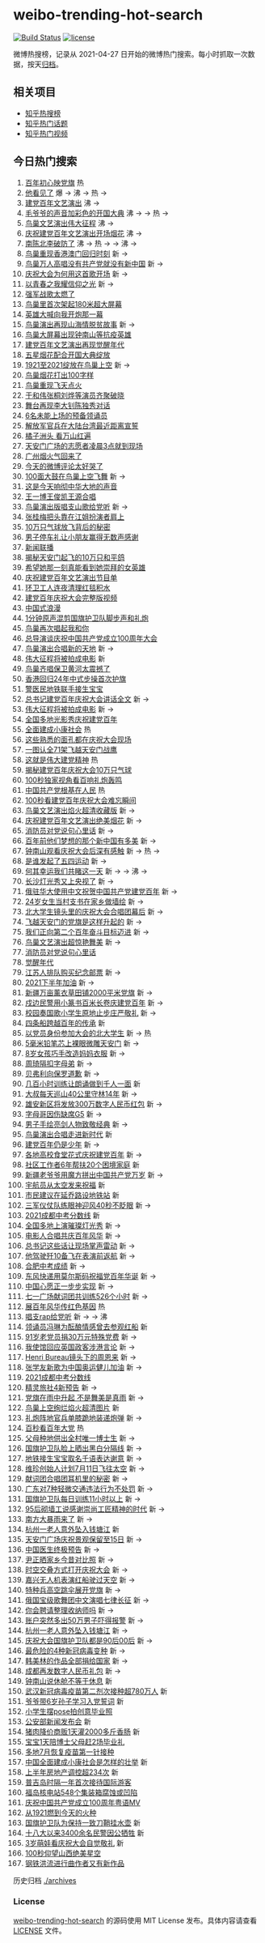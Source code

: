 # weibo-trending-hot-search

[![Build Status](https://github.com/justjavac/weibo-trending-hot-search/workflows/ci/badge.svg?branch=master)](https://github.com/justjavac/weibo-trending-hot-search/actions)
[![license](https://img.shields.io/github/license/justjavac/weibo-trending-hot-search)](https://github.com/justjavac/weibo-trending-hot-search/blob/master/LICENSE)

微博热搜榜，记录从 2021-04-27 日开始的微博热门搜索。每小时抓取一次数据，按天[归档](./archives)。

## 相关项目

- [知乎热搜榜](https://github.com/justjavac/zhihu-trending-top-search)
- [知乎热门话题](https://github.com/justjavac/zhihu-trending-hot-questions)
- [知乎热门视频](https://github.com/justjavac/zhihu-trending-hot-video)

## 今日热门搜索

<!-- BEGIN -->
<!-- 最后更新时间 Fri Jul 02 2021 17:20:00 GMT+0800 (China Standard Time) -->

1. [百年初心映党旗](https://s.weibo.com//weibo?q=%23%E7%99%BE%E5%B9%B4%E5%88%9D%E5%BF%83%E6%98%A0%E5%85%9A%E6%97%97%23&Refer=new_time)
   热
2. [他看见了](https://s.weibo.com//weibo?q=%23%E4%BB%96%E7%9C%8B%E8%A7%81%E4%BA%86%23&Refer=top)
   爆 -> 沸 -> 热 ->
3. [建党百年文艺演出](https://s.weibo.com//weibo?q=%23%E5%BB%BA%E5%85%9A%E7%99%BE%E5%B9%B4%E6%96%87%E8%89%BA%E6%BC%94%E5%87%BA%23&Refer=top)
   沸 ->
4. [毛爷爷的声音加彩色的开国大典](https://s.weibo.com//weibo?q=%23%E6%AF%9B%E7%88%B7%E7%88%B7%E7%9A%84%E5%A3%B0%E9%9F%B3%E5%8A%A0%E5%BD%A9%E8%89%B2%E7%9A%84%E5%BC%80%E5%9B%BD%E5%A4%A7%E5%85%B8%23&Refer=top)
   沸 -> -> 热 ->
5. [鸟巢文艺演出伟大征程](https://s.weibo.com//weibo?q=%23%E9%B8%9F%E5%B7%A2%E6%96%87%E8%89%BA%E6%BC%94%E5%87%BA%E4%BC%9F%E5%A4%A7%E5%BE%81%E7%A8%8B%23&Refer=top)
   沸 ->
6. [庆祝建党百年文艺演出开场烟花](https://s.weibo.com//weibo?q=%23%E5%BA%86%E7%A5%9D%E5%BB%BA%E5%85%9A%E7%99%BE%E5%B9%B4%E6%96%87%E8%89%BA%E6%BC%94%E5%87%BA%E5%BC%80%E5%9C%BA%E7%83%9F%E8%8A%B1%23&Refer=top)
   沸 ->
7. [南陈北李破防了](https://s.weibo.com//weibo?q=%23%E5%8D%97%E9%99%88%E5%8C%97%E6%9D%8E%E7%A0%B4%E9%98%B2%E4%BA%86%23&Refer=top)
   沸 -> 热 -> -> 沸 ->
8. [鸟巢重现香港澳门回归时刻](https://s.weibo.com//weibo?q=%23%E9%B8%9F%E5%B7%A2%E9%87%8D%E7%8E%B0%E9%A6%99%E6%B8%AF%E6%BE%B3%E9%97%A8%E5%9B%9E%E5%BD%92%E6%97%B6%E5%88%BB%23&Refer=top)
   新 ->
9. [鸟巢万人高唱没有共产党就没有新中国](https://s.weibo.com//weibo?q=%23%E9%B8%9F%E5%B7%A2%E4%B8%87%E4%BA%BA%E9%AB%98%E5%94%B1%E6%B2%A1%E6%9C%89%E5%85%B1%E4%BA%A7%E5%85%9A%E5%B0%B1%E6%B2%A1%E6%9C%89%E6%96%B0%E4%B8%AD%E5%9B%BD%23&Refer=top)
   新 ->
10. [庆祝大会为何用这首歌开场](https://s.weibo.com//weibo?q=%23%E5%BA%86%E7%A5%9D%E5%A4%A7%E4%BC%9A%E4%B8%BA%E4%BD%95%E7%94%A8%E8%BF%99%E9%A6%96%E6%AD%8C%E5%BC%80%E5%9C%BA%23&Refer=top)
    新 ->
11. [以青春之我耀信仰之光](https://s.weibo.com//weibo?q=%23%E4%BB%A5%E9%9D%92%E6%98%A5%E4%B9%8B%E6%88%91%E8%80%80%E4%BF%A1%E4%BB%B0%E4%B9%8B%E5%85%89%23&Refer=top)
    新 ->
12. [强军战歌太燃了](https://s.weibo.com//weibo?q=%23%E5%BC%BA%E5%86%9B%E6%88%98%E6%AD%8C%E5%A4%AA%E7%87%83%E4%BA%86%23&Refer=top)
13. [鸟巢里首次架起180米超大屏幕](https://s.weibo.com//weibo?q=%23%E9%B8%9F%E5%B7%A2%E9%87%8C%E9%A6%96%E6%AC%A1%E6%9E%B6%E8%B5%B7180%E7%B1%B3%E8%B6%85%E5%A4%A7%E5%B1%8F%E5%B9%95%23&Refer=top)
14. [英雄大喊向我开炮那一幕](https://s.weibo.com//weibo?q=%23%E8%8B%B1%E9%9B%84%E5%A4%A7%E5%96%8A%E5%90%91%E6%88%91%E5%BC%80%E7%82%AE%E9%82%A3%E4%B8%80%E5%B9%95%23&Refer=top)
15. [鸟巢演出再现山海情脱贫故事](https://s.weibo.com//weibo?q=%23%E9%B8%9F%E5%B7%A2%E6%BC%94%E5%87%BA%E5%86%8D%E7%8E%B0%E5%B1%B1%E6%B5%B7%E6%83%85%E8%84%B1%E8%B4%AB%E6%95%85%E4%BA%8B%23&Refer=top)
    新 ->
16. [鸟巢大屏幕出现钟南山等抗疫英雄](https://s.weibo.com//weibo?q=%23%E9%B8%9F%E5%B7%A2%E5%A4%A7%E5%B1%8F%E5%B9%95%E5%87%BA%E7%8E%B0%E9%92%9F%E5%8D%97%E5%B1%B1%E7%AD%89%E6%8A%97%E7%96%AB%E8%8B%B1%E9%9B%84%23&Refer=top)
17. [建党百年文艺演出再现觉醒年代](https://s.weibo.com//weibo?q=%23%E5%BB%BA%E5%85%9A%E7%99%BE%E5%B9%B4%E6%96%87%E8%89%BA%E6%BC%94%E5%87%BA%E5%86%8D%E7%8E%B0%E8%A7%89%E9%86%92%E5%B9%B4%E4%BB%A3%23&Refer=top)
18. [五星烟花配合开国大典绽放](https://s.weibo.com//weibo?q=%23%E4%BA%94%E6%98%9F%E7%83%9F%E8%8A%B1%E9%85%8D%E5%90%88%E5%BC%80%E5%9B%BD%E5%A4%A7%E5%85%B8%E7%BB%BD%E6%94%BE%23&Refer=top)
19. [1921至2021绽放在鸟巢上空](https://s.weibo.com//weibo?q=%231921%E8%87%B32021%E7%BB%BD%E6%94%BE%E5%9C%A8%E9%B8%9F%E5%B7%A2%E4%B8%8A%E7%A9%BA%23&Refer=top)
    新 ->
20. [鸟巢烟花打出100字样](https://s.weibo.com//weibo?q=%23%E9%B8%9F%E5%B7%A2%E7%83%9F%E8%8A%B1%E6%89%93%E5%87%BA100%E5%AD%97%E6%A0%B7%23&Refer=top)
21. [鸟巢重现飞天点火](https://s.weibo.com//weibo?q=%23%E9%B8%9F%E5%B7%A2%E9%87%8D%E7%8E%B0%E9%A3%9E%E5%A4%A9%E7%82%B9%E7%81%AB%23&Refer=top)
22. [于和伟张桐刘烨等演员齐聚破晓](https://s.weibo.com//weibo?q=%23%E4%BA%8E%E5%92%8C%E4%BC%9F%E5%BC%A0%E6%A1%90%E5%88%98%E7%83%A8%E7%AD%89%E6%BC%94%E5%91%98%E9%BD%90%E8%81%9A%E7%A0%B4%E6%99%93%23&Refer=top)
23. [舞台再现李大钊陈独秀对话](https://s.weibo.com//weibo?q=%23%E8%88%9E%E5%8F%B0%E5%86%8D%E7%8E%B0%E6%9D%8E%E5%A4%A7%E9%92%8A%E9%99%88%E7%8B%AC%E7%A7%80%E5%AF%B9%E8%AF%9D%23&Refer=top)
24. [6名未能上场的预备领诵员](https://s.weibo.com//weibo?q=%236%E5%90%8D%E6%9C%AA%E8%83%BD%E4%B8%8A%E5%9C%BA%E7%9A%84%E9%A2%84%E5%A4%87%E9%A2%86%E8%AF%B5%E5%91%98%23&Refer=top)
25. [解放军官兵在大陆台湾最近距离宣誓](https://s.weibo.com//weibo?q=%23%E8%A7%A3%E6%94%BE%E5%86%9B%E5%AE%98%E5%85%B5%E5%9C%A8%E5%A4%A7%E9%99%86%E5%8F%B0%E6%B9%BE%E6%9C%80%E8%BF%91%E8%B7%9D%E7%A6%BB%E5%AE%A3%E8%AA%93%23&Refer=top)
26. [橘子洲头 看万山红遍](https://s.weibo.com//weibo?q=%E6%A9%98%E5%AD%90%E6%B4%B2%E5%A4%B4%20%E7%9C%8B%E4%B8%87%E5%B1%B1%E7%BA%A2%E9%81%8D&Refer=top)
27. [天安门广场的志愿者凌晨3点就到现场](https://s.weibo.com//weibo?q=%23%E5%A4%A9%E5%AE%89%E9%97%A8%E5%B9%BF%E5%9C%BA%E7%9A%84%E5%BF%97%E6%84%BF%E8%80%85%E5%87%8C%E6%99%A83%E7%82%B9%E5%B0%B1%E5%88%B0%E7%8E%B0%E5%9C%BA%23&Refer=top)
28. [广州烟火气回来了](https://s.weibo.com//weibo?q=%23%E5%B9%BF%E5%B7%9E%E7%83%9F%E7%81%AB%E6%B0%94%E5%9B%9E%E6%9D%A5%E4%BA%86%23&Refer=top)
29. [今天的微博评论太好哭了](https://s.weibo.com//weibo?q=%23%E4%BB%8A%E5%A4%A9%E7%9A%84%E5%BE%AE%E5%8D%9A%E8%AF%84%E8%AE%BA%E5%A4%AA%E5%A5%BD%E5%93%AD%E4%BA%86%23&Refer=top)
30. [100面大鼓在鸟巢上空飞舞](https://s.weibo.com//weibo?q=%23100%E9%9D%A2%E5%A4%A7%E9%BC%93%E5%9C%A8%E9%B8%9F%E5%B7%A2%E4%B8%8A%E7%A9%BA%E9%A3%9E%E8%88%9E%23&Refer=top)
    新 ->
31. [这是今天响彻中华大地的声音](https://s.weibo.com//weibo?q=%23%E8%BF%99%E6%98%AF%E4%BB%8A%E5%A4%A9%E5%93%8D%E5%BD%BB%E4%B8%AD%E5%8D%8E%E5%A4%A7%E5%9C%B0%E7%9A%84%E5%A3%B0%E9%9F%B3%23&Refer=top)
32. [王一博王俊凯王源合唱](https://s.weibo.com//weibo?q=%23%E7%8E%8B%E4%B8%80%E5%8D%9A%E7%8E%8B%E4%BF%8A%E5%87%AF%E7%8E%8B%E6%BA%90%E5%90%88%E5%94%B1%23&Refer=top)
33. [鸟巢演出版唱支山歌给党听](https://s.weibo.com//weibo?q=%23%E9%B8%9F%E5%B7%A2%E6%BC%94%E5%87%BA%E7%89%88%E5%94%B1%E6%94%AF%E5%B1%B1%E6%AD%8C%E7%BB%99%E5%85%9A%E5%90%AC%23&Refer=top)
    新 ->
34. [张桂梅把头靠在江姐扮演者肩上](https://s.weibo.com//weibo?q=%23%E5%BC%A0%E6%A1%82%E6%A2%85%E6%8A%8A%E5%A4%B4%E9%9D%A0%E5%9C%A8%E6%B1%9F%E5%A7%90%E6%89%AE%E6%BC%94%E8%80%85%E8%82%A9%E4%B8%8A%23&Refer=top)
35. [10万只气球放飞背后的秘密](https://s.weibo.com//weibo?q=10%E4%B8%87%E5%8F%AA%E6%B0%94%E7%90%83%E6%94%BE%E9%A3%9E%E8%83%8C%E5%90%8E%E7%9A%84%E7%A7%98%E5%AF%86&Refer=top)
36. [男子停车礼让小朋友赢得无数声感谢](https://s.weibo.com//weibo?q=%23%E7%94%B7%E5%AD%90%E5%81%9C%E8%BD%A6%E7%A4%BC%E8%AE%A9%E5%B0%8F%E6%9C%8B%E5%8F%8B%E8%B5%A2%E5%BE%97%E6%97%A0%E6%95%B0%E5%A3%B0%E6%84%9F%E8%B0%A2%23&Refer=top)
37. [新闻联播](https://s.weibo.com//weibo?q=%E6%96%B0%E9%97%BB%E8%81%94%E6%92%AD&Refer=top)
38. [揭秘天安门起飞的10万只和平鸽](https://s.weibo.com//weibo?q=%23%E6%8F%AD%E7%A7%98%E5%A4%A9%E5%AE%89%E9%97%A8%E8%B5%B7%E9%A3%9E%E7%9A%8410%E4%B8%87%E5%8F%AA%E5%92%8C%E5%B9%B3%E9%B8%BD%23&Refer=top)
39. [希望她那一刻真能看到她崇拜的女英雄](https://s.weibo.com//weibo?q=%23%E5%B8%8C%E6%9C%9B%E5%A5%B9%E9%82%A3%E4%B8%80%E5%88%BB%E7%9C%9F%E8%83%BD%E7%9C%8B%E5%88%B0%E5%A5%B9%E5%B4%87%E6%8B%9C%E7%9A%84%E5%A5%B3%E8%8B%B1%E9%9B%84%23&Refer=top)
40. [庆祝建党百年文艺演出节目单](https://s.weibo.com//weibo?q=%23%E5%BA%86%E7%A5%9D%E5%BB%BA%E5%85%9A%E7%99%BE%E5%B9%B4%E6%96%87%E8%89%BA%E6%BC%94%E5%87%BA%E8%8A%82%E7%9B%AE%E5%8D%95%23&Refer=top)
41. [环卫工人连夜清理红毯积水](https://s.weibo.com//weibo?q=%23%E7%8E%AF%E5%8D%AB%E5%B7%A5%E4%BA%BA%E8%BF%9E%E5%A4%9C%E6%B8%85%E7%90%86%E7%BA%A2%E6%AF%AF%E7%A7%AF%E6%B0%B4%23&Refer=top)
42. [建党百年庆祝大会完整版视频](https://s.weibo.com//weibo?q=%23%E5%BB%BA%E5%85%9A%E7%99%BE%E5%B9%B4%E5%BA%86%E7%A5%9D%E5%A4%A7%E4%BC%9A%E5%AE%8C%E6%95%B4%E7%89%88%E8%A7%86%E9%A2%91%23&Refer=top)
43. [中国式浪漫](https://s.weibo.com//weibo?q=%23%E4%B8%AD%E5%9B%BD%E5%BC%8F%E6%B5%AA%E6%BC%AB%23&Refer=top)
44. [1分钟原声混剪国旗护卫队脚步声和礼炮](https://s.weibo.com//weibo?q=%231%E5%88%86%E9%92%9F%E5%8E%9F%E5%A3%B0%E6%B7%B7%E5%89%AA%E5%9B%BD%E6%97%97%E6%8A%A4%E5%8D%AB%E9%98%9F%E8%84%9A%E6%AD%A5%E5%A3%B0%E5%92%8C%E7%A4%BC%E7%82%AE%23&Refer=top)
45. [鸟巢再次唱起我和你](https://s.weibo.com//weibo?q=%23%E9%B8%9F%E5%B7%A2%E5%86%8D%E6%AC%A1%E5%94%B1%E8%B5%B7%E6%88%91%E5%92%8C%E4%BD%A0%23&Refer=top)
46. [总导演谈庆祝中国共产党成立100周年大会](https://s.weibo.com//weibo?q=%23%E6%80%BB%E5%AF%BC%E6%BC%94%E8%B0%88%E5%BA%86%E7%A5%9D%E4%B8%AD%E5%9B%BD%E5%85%B1%E4%BA%A7%E5%85%9A%E6%88%90%E7%AB%8B100%E5%91%A8%E5%B9%B4%E5%A4%A7%E4%BC%9A%23&Refer=top)
47. [鸟巢演出合唱新的天地](https://s.weibo.com//weibo?q=%23%E9%B8%9F%E5%B7%A2%E6%BC%94%E5%87%BA%E5%90%88%E5%94%B1%E6%96%B0%E7%9A%84%E5%A4%A9%E5%9C%B0%23&Refer=top)
    新 ->
48. [伟大征程将被拍成电影](https://s.weibo.com//weibo?q=%E4%BC%9F%E5%A4%A7%E5%BE%81%E7%A8%8B%E5%B0%86%E8%A2%AB%E6%8B%8D%E6%88%90%E7%94%B5%E5%BD%B1&Refer=top)
    新
49. [鸟巢齐唱保卫黄河太震撼了](https://s.weibo.com//weibo?q=%23%E9%B8%9F%E5%B7%A2%E9%BD%90%E5%94%B1%E4%BF%9D%E5%8D%AB%E9%BB%84%E6%B2%B3%E5%A4%AA%E9%9C%87%E6%92%BC%E4%BA%86%23&Refer=top)
50. [香港回归24年中式步操首次护旗](https://s.weibo.com//weibo?q=%23%E9%A6%99%E6%B8%AF%E5%9B%9E%E5%BD%9224%E5%B9%B4%E4%B8%AD%E5%BC%8F%E6%AD%A5%E6%93%8D%E9%A6%96%E6%AC%A1%E6%8A%A4%E6%97%97%23&Refer=top)
51. [警医民地铁联手接生宝宝](https://s.weibo.com//weibo?q=%23%E8%AD%A6%E5%8C%BB%E6%B0%91%E5%9C%B0%E9%93%81%E8%81%94%E6%89%8B%E6%8E%A5%E7%94%9F%E5%AE%9D%E5%AE%9D%23&Refer=top)
52. [总书记建党百年庆祝大会讲话全文](https://s.weibo.com//weibo?q=%23%E6%80%BB%E4%B9%A6%E8%AE%B0%E5%BB%BA%E5%85%9A%E7%99%BE%E5%B9%B4%E5%BA%86%E7%A5%9D%E5%A4%A7%E4%BC%9A%E8%AE%B2%E8%AF%9D%E5%85%A8%E6%96%87%23&Refer=top)
    新 ->
53. [伟大征程将被拍成电影](https://s.weibo.com//weibo?q=%23%E4%BC%9F%E5%A4%A7%E5%BE%81%E7%A8%8B%E5%B0%86%E8%A2%AB%E6%8B%8D%E6%88%90%E7%94%B5%E5%BD%B1%23&Refer=top)
    新 ->
54. [全国多地光影秀庆祝建党百年](https://s.weibo.com//weibo?q=%23%E5%85%A8%E5%9B%BD%E5%A4%9A%E5%9C%B0%E5%85%89%E5%BD%B1%E7%A7%80%E5%BA%86%E7%A5%9D%E5%BB%BA%E5%85%9A%E7%99%BE%E5%B9%B4%23&Refer=top)
55. [全面建成小康社会](https://s.weibo.com//weibo?q=%23%E5%85%A8%E9%9D%A2%E5%BB%BA%E6%88%90%E5%B0%8F%E5%BA%B7%E7%A4%BE%E4%BC%9A%23&Refer=new_time)
    热
56. [这些熟悉的面孔都在庆祝大会现场](https://s.weibo.com//weibo?q=%23%E8%BF%99%E4%BA%9B%E7%86%9F%E6%82%89%E7%9A%84%E9%9D%A2%E5%AD%94%E9%83%BD%E5%9C%A8%E5%BA%86%E7%A5%9D%E5%A4%A7%E4%BC%9A%E7%8E%B0%E5%9C%BA%23&Refer=top)
57. [一图认全71架飞越天安门战鹰](https://s.weibo.com//weibo?q=%23%E4%B8%80%E5%9B%BE%E8%AE%A4%E5%85%A871%E6%9E%B6%E9%A3%9E%E8%B6%8A%E5%A4%A9%E5%AE%89%E9%97%A8%E6%88%98%E9%B9%B0%23&Refer=top)
58. [这就是伟大建党精神](https://s.weibo.com//weibo?q=%23%E8%BF%99%E5%B0%B1%E6%98%AF%E4%BC%9F%E5%A4%A7%E5%BB%BA%E5%85%9A%E7%B2%BE%E7%A5%9E%23&Refer=new_time)
    热
59. [揭秘建党百年庆祝大会10万只气球](https://s.weibo.com//weibo?q=%23%E6%8F%AD%E7%A7%98%E5%BB%BA%E5%85%9A%E7%99%BE%E5%B9%B4%E5%BA%86%E7%A5%9D%E5%A4%A7%E4%BC%9A10%E4%B8%87%E5%8F%AA%E6%B0%94%E7%90%83%23&Refer=top)
60. [100秒独家视角看百响礼炮轰鸣](https://s.weibo.com//weibo?q=%23100%E7%A7%92%E7%8B%AC%E5%AE%B6%E8%A7%86%E8%A7%92%E7%9C%8B%E7%99%BE%E5%93%8D%E7%A4%BC%E7%82%AE%E8%BD%B0%E9%B8%A3%23&Refer=top)
61. [中国共产党根基在人民](https://s.weibo.com//weibo?q=%23%E4%B8%AD%E5%9B%BD%E5%85%B1%E4%BA%A7%E5%85%9A%E6%A0%B9%E5%9F%BA%E5%9C%A8%E4%BA%BA%E6%B0%91%23&Refer=new_time)
    热
62. [100秒看建党百年庆祝大会难忘瞬间](https://s.weibo.com//weibo?q=%23100%E7%A7%92%E7%9C%8B%E5%BB%BA%E5%85%9A%E7%99%BE%E5%B9%B4%E5%BA%86%E7%A5%9D%E5%A4%A7%E4%BC%9A%E9%9A%BE%E5%BF%98%E7%9E%AC%E9%97%B4%23&Refer=top)
63. [鸟巢文艺演出焰火超清收藏版](https://s.weibo.com//weibo?q=%23%E9%B8%9F%E5%B7%A2%E6%96%87%E8%89%BA%E6%BC%94%E5%87%BA%E7%84%B0%E7%81%AB%E8%B6%85%E6%B8%85%E6%94%B6%E8%97%8F%E7%89%88%23&Refer=top)
    新 ->
64. [庆祝建党百年文艺演出绝美烟花](https://s.weibo.com//weibo?q=%23%E5%BA%86%E7%A5%9D%E5%BB%BA%E5%85%9A%E7%99%BE%E5%B9%B4%E6%96%87%E8%89%BA%E6%BC%94%E5%87%BA%E7%BB%9D%E7%BE%8E%E7%83%9F%E8%8A%B1%23&Refer=top)
    新 ->
65. [消防员对党说句心里话](https://s.weibo.com//weibo?q=%23%E6%B6%88%E9%98%B2%E5%91%98%E5%AF%B9%E5%85%9A%E8%AF%B4%E5%8F%A5%E5%BF%83%E9%87%8C%E8%AF%9D%23&Refer=top)
    新 ->
66. [百年前他们梦想的那个新中国有多美](https://s.weibo.com//weibo?q=%23%E7%99%BE%E5%B9%B4%E5%89%8D%E4%BB%96%E4%BB%AC%E6%A2%A6%E6%83%B3%E7%9A%84%E9%82%A3%E4%B8%AA%E6%96%B0%E4%B8%AD%E5%9B%BD%E6%9C%89%E5%A4%9A%E7%BE%8E%23&Refer=top)
    新 ->
67. [钟南山观看庆祝大会后深有感触](https://s.weibo.com//weibo?q=%23%E9%92%9F%E5%8D%97%E5%B1%B1%E8%A7%82%E7%9C%8B%E5%BA%86%E7%A5%9D%E5%A4%A7%E4%BC%9A%E5%90%8E%E6%B7%B1%E6%9C%89%E6%84%9F%E8%A7%A6%23&Refer=top)
    新 -> 热 ->
68. [是谁发起了五四运动](https://s.weibo.com//weibo?q=%23%E6%98%AF%E8%B0%81%E5%8F%91%E8%B5%B7%E4%BA%86%E4%BA%94%E5%9B%9B%E8%BF%90%E5%8A%A8%23&Refer=top)
    新 ->
69. [何其幸运我们共睹这一天](https://s.weibo.com//weibo?q=%23%E4%BD%95%E5%85%B6%E5%B9%B8%E8%BF%90%E6%88%91%E4%BB%AC%E5%85%B1%E7%9D%B9%E8%BF%99%E4%B8%80%E5%A4%A9%23&Refer=top)
    新 -> -> 沸 ->
70. [长沙灯光秀又上央视了](https://s.weibo.com//weibo?q=%23%E9%95%BF%E6%B2%99%E7%81%AF%E5%85%89%E7%A7%80%E5%8F%88%E4%B8%8A%E5%A4%AE%E8%A7%86%E4%BA%86%23&Refer=top)
    新 ->
71. [俄驻华大使用中文祝贺中国共产党建党百年](https://s.weibo.com//weibo?q=%23%E4%BF%84%E9%A9%BB%E5%8D%8E%E5%A4%A7%E4%BD%BF%E7%94%A8%E4%B8%AD%E6%96%87%E7%A5%9D%E8%B4%BA%E4%B8%AD%E5%9B%BD%E5%85%B1%E4%BA%A7%E5%85%9A%E5%BB%BA%E5%85%9A%E7%99%BE%E5%B9%B4%23&Refer=top)
    新 ->
72. [24岁女生当村支书在家乡做墙绘](https://s.weibo.com//weibo?q=%2324%E5%B2%81%E5%A5%B3%E7%94%9F%E5%BD%93%E6%9D%91%E6%94%AF%E4%B9%A6%E5%9C%A8%E5%AE%B6%E4%B9%A1%E5%81%9A%E5%A2%99%E7%BB%98%23&Refer=top)
    新 ->
73. [北大学生镜头里的庆祝大会合唱团幕后](https://s.weibo.com//weibo?q=%23%E5%8C%97%E5%A4%A7%E5%AD%A6%E7%94%9F%E9%95%9C%E5%A4%B4%E9%87%8C%E7%9A%84%E5%BA%86%E7%A5%9D%E5%A4%A7%E4%BC%9A%E5%90%88%E5%94%B1%E5%9B%A2%E5%B9%95%E5%90%8E%23&Refer=top)
    新 ->
74. [飞越天安门的党旗是这样升起的](https://s.weibo.com//weibo?q=%23%E9%A3%9E%E8%B6%8A%E5%A4%A9%E5%AE%89%E9%97%A8%E7%9A%84%E5%85%9A%E6%97%97%E6%98%AF%E8%BF%99%E6%A0%B7%E5%8D%87%E8%B5%B7%E7%9A%84%23&Refer=top)
    新 ->
75. [我们正向第二个百年奋斗目标迈进](https://s.weibo.com//weibo?q=%23%E6%88%91%E4%BB%AC%E6%AD%A3%E5%90%91%E7%AC%AC%E4%BA%8C%E4%B8%AA%E7%99%BE%E5%B9%B4%E5%A5%8B%E6%96%97%E7%9B%AE%E6%A0%87%E8%BF%88%E8%BF%9B%23&Refer=top)
    新 ->
76. [鸟巢文艺演出超惊艳舞美](https://s.weibo.com//weibo?q=%23%E9%B8%9F%E5%B7%A2%E6%96%87%E8%89%BA%E6%BC%94%E5%87%BA%E8%B6%85%E6%83%8A%E8%89%B3%E8%88%9E%E7%BE%8E%23&Refer=top)
    新 ->
77. [消防员对党说句心里话](https://s.weibo.com//weibo?q=%E6%B6%88%E9%98%B2%E5%91%98%E5%AF%B9%E5%85%9A%E8%AF%B4%E5%8F%A5%E5%BF%83%E9%87%8C%E8%AF%9D&Refer=top)
78. [觉醒年代](https://s.weibo.com//weibo?q=%E8%A7%89%E9%86%92%E5%B9%B4%E4%BB%A3&Refer=top)
79. [江苏人排队购买纪念邮票](https://s.weibo.com//weibo?q=%23%E6%B1%9F%E8%8B%8F%E4%BA%BA%E6%8E%92%E9%98%9F%E8%B4%AD%E4%B9%B0%E7%BA%AA%E5%BF%B5%E9%82%AE%E7%A5%A8%23&Refer=top)
    新 ->
80. [2021下半年加油](https://s.weibo.com//weibo?q=%232021%E4%B8%8B%E5%8D%8A%E5%B9%B4%E5%8A%A0%E6%B2%B9%23&Refer=top)
    新 ->
81. [新疆万亩薰衣草田铺2000平米党旗](https://s.weibo.com//weibo?q=%23%E6%96%B0%E7%96%86%E4%B8%87%E4%BA%A9%E8%96%B0%E8%A1%A3%E8%8D%89%E7%94%B0%E9%93%BA2000%E5%B9%B3%E7%B1%B3%E5%85%9A%E6%97%97%23&Refer=top)
    新 ->
82. [戍边民警用小篆书百米长卷庆建党百年](https://s.weibo.com//weibo?q=%23%E6%88%8D%E8%BE%B9%E6%B0%91%E8%AD%A6%E7%94%A8%E5%B0%8F%E7%AF%86%E4%B9%A6%E7%99%BE%E7%B1%B3%E9%95%BF%E5%8D%B7%E5%BA%86%E5%BB%BA%E5%85%9A%E7%99%BE%E5%B9%B4%23&Refer=top)
    新 ->
83. [校园奏国歌小学生原地止步庄严敬礼](https://s.weibo.com//weibo?q=%23%E6%A0%A1%E5%9B%AD%E5%A5%8F%E5%9B%BD%E6%AD%8C%E5%B0%8F%E5%AD%A6%E7%94%9F%E5%8E%9F%E5%9C%B0%E6%AD%A2%E6%AD%A5%E5%BA%84%E4%B8%A5%E6%95%AC%E7%A4%BC%23&Refer=top)
    新 ->
84. [四条船跨越百年的传承](https://s.weibo.com//weibo?q=%23%E5%9B%9B%E6%9D%A1%E8%88%B9%E8%B7%A8%E8%B6%8A%E7%99%BE%E5%B9%B4%E7%9A%84%E4%BC%A0%E6%89%BF%23&Refer=top)
    新
85. [以党员身份参加大会的北大学生](https://s.weibo.com//weibo?q=%23%E4%BB%A5%E5%85%9A%E5%91%98%E8%BA%AB%E4%BB%BD%E5%8F%82%E5%8A%A0%E5%A4%A7%E4%BC%9A%E7%9A%84%E5%8C%97%E5%A4%A7%E5%AD%A6%E7%94%9F%23&Refer=top)
    新 -> 热
86. [5毫米铅笔芯上裸眼微雕天安门](https://s.weibo.com//weibo?q=%235%E6%AF%AB%E7%B1%B3%E9%93%85%E7%AC%94%E8%8A%AF%E4%B8%8A%E8%A3%B8%E7%9C%BC%E5%BE%AE%E9%9B%95%E5%A4%A9%E5%AE%89%E9%97%A8%23&Refer=top)
    新 ->
87. [8岁女孩巧手改造妈妈衣服](https://s.weibo.com//weibo?q=%238%E5%B2%81%E5%A5%B3%E5%AD%A9%E5%B7%A7%E6%89%8B%E6%94%B9%E9%80%A0%E5%A6%88%E5%A6%88%E8%A1%A3%E6%9C%8D%23&Refer=top)
    新 ->
88. [周琦隔扣字母弟](https://s.weibo.com//weibo?q=%23%E5%91%A8%E7%90%A6%E9%9A%94%E6%89%A3%E5%AD%97%E6%AF%8D%E5%BC%9F%23&Refer=top)
    新 ->
89. [贝弗利向保罗道歉](https://s.weibo.com//weibo?q=%23%E8%B4%9D%E5%BC%97%E5%88%A9%E5%90%91%E4%BF%9D%E7%BD%97%E9%81%93%E6%AD%89%23&Refer=top)
    新 ->
90. [几百小时训练让朗诵做到千人一面](https://s.weibo.com//weibo?q=%23%E5%87%A0%E7%99%BE%E5%B0%8F%E6%97%B6%E8%AE%AD%E7%BB%83%E8%AE%A9%E6%9C%97%E8%AF%B5%E5%81%9A%E5%88%B0%E5%8D%83%E4%BA%BA%E4%B8%80%E9%9D%A2%23&Refer=top)
    新
91. [大叔每天巡山40公里守林14年](https://s.weibo.com//weibo?q=%23%E5%A4%A7%E5%8F%94%E6%AF%8F%E5%A4%A9%E5%B7%A1%E5%B1%B140%E5%85%AC%E9%87%8C%E5%AE%88%E6%9E%9714%E5%B9%B4%23&Refer=top)
    新 ->
92. [雄安新区将发放300万数字人民币红包](https://s.weibo.com//weibo?q=%23%E9%9B%84%E5%AE%89%E6%96%B0%E5%8C%BA%E5%B0%86%E5%8F%91%E6%94%BE300%E4%B8%87%E6%95%B0%E5%AD%97%E4%BA%BA%E6%B0%91%E5%B8%81%E7%BA%A2%E5%8C%85%23&Refer=top)
    新 ->
93. [字母哥因伤缺席G5](https://s.weibo.com//weibo?q=%23%E5%AD%97%E6%AF%8D%E5%93%A5%E5%9B%A0%E4%BC%A4%E7%BC%BA%E5%B8%ADG5%23&Refer=top)
    新 ->
94. [男子手绘亮剑人物致敬经典](https://s.weibo.com//weibo?q=%23%E7%94%B7%E5%AD%90%E6%89%8B%E7%BB%98%E4%BA%AE%E5%89%91%E4%BA%BA%E7%89%A9%E8%87%B4%E6%95%AC%E7%BB%8F%E5%85%B8%23&Refer=top)
    新 ->
95. [鸟巢演出合唱走进新时代](https://s.weibo.com//weibo?q=%23%E9%B8%9F%E5%B7%A2%E6%BC%94%E5%87%BA%E5%90%88%E5%94%B1%E8%B5%B0%E8%BF%9B%E6%96%B0%E6%97%B6%E4%BB%A3%23&Refer=top)
    新
96. [建党百年仍是少年](https://s.weibo.com//weibo?q=%23%E5%BB%BA%E5%85%9A%E7%99%BE%E5%B9%B4%E4%BB%8D%E6%98%AF%E5%B0%91%E5%B9%B4%23&Refer=top)
    新 ->
97. [各地高校食堂花式庆祝建党百年](https://s.weibo.com//weibo?q=%23%E5%90%84%E5%9C%B0%E9%AB%98%E6%A0%A1%E9%A3%9F%E5%A0%82%E8%8A%B1%E5%BC%8F%E5%BA%86%E7%A5%9D%E5%BB%BA%E5%85%9A%E7%99%BE%E5%B9%B4%23&Refer=top)
    新 ->
98. [社区工作者6年帮扶20个困境家庭](https://s.weibo.com//weibo?q=%23%E7%A4%BE%E5%8C%BA%E5%B7%A5%E4%BD%9C%E8%80%856%E5%B9%B4%E5%B8%AE%E6%89%B620%E4%B8%AA%E5%9B%B0%E5%A2%83%E5%AE%B6%E5%BA%AD%23&Refer=top)
    新
99. [新疆老爷爷用魔方拼出中国共产党万岁](https://s.weibo.com//weibo?q=%23%E6%96%B0%E7%96%86%E8%80%81%E7%88%B7%E7%88%B7%E7%94%A8%E9%AD%94%E6%96%B9%E6%8B%BC%E5%87%BA%E4%B8%AD%E5%9B%BD%E5%85%B1%E4%BA%A7%E5%85%9A%E4%B8%87%E5%B2%81%23&Refer=top)
    新 ->
100. [宇航员从太空发来祝福](https://s.weibo.com//weibo?q=%23%E5%AE%87%E8%88%AA%E5%91%98%E4%BB%8E%E5%A4%AA%E7%A9%BA%E5%8F%91%E6%9D%A5%E7%A5%9D%E7%A6%8F%23&Refer=top)
     新
101. [市民建议在延乔路设地铁站](https://s.weibo.com//weibo?q=%23%E5%B8%82%E6%B0%91%E5%BB%BA%E8%AE%AE%E5%9C%A8%E5%BB%B6%E4%B9%94%E8%B7%AF%E8%AE%BE%E5%9C%B0%E9%93%81%E7%AB%99%23&Refer=top)
     新
102. [三军仪仗队练眼神迎风40秒不眨眼](https://s.weibo.com//weibo?q=%23%E4%B8%89%E5%86%9B%E4%BB%AA%E4%BB%97%E9%98%9F%E7%BB%83%E7%9C%BC%E7%A5%9E%E8%BF%8E%E9%A3%8E40%E7%A7%92%E4%B8%8D%E7%9C%A8%E7%9C%BC%23&Refer=top)
     新 ->
103. [2021成都中考分数线](https://s.weibo.com//weibo?q=2021%E6%88%90%E9%83%BD%E4%B8%AD%E8%80%83%E5%88%86%E6%95%B0%E7%BA%BF&Refer=top)
     新
104. [全国多地上演璀璨灯光秀](https://s.weibo.com//weibo?q=%23%E5%85%A8%E5%9B%BD%E5%A4%9A%E5%9C%B0%E4%B8%8A%E6%BC%94%E7%92%80%E7%92%A8%E7%81%AF%E5%85%89%E7%A7%80%23&Refer=top)
     新 ->
105. [电影人合唱共庆百年风华](https://s.weibo.com//weibo?q=%23%E7%94%B5%E5%BD%B1%E4%BA%BA%E5%90%88%E5%94%B1%E5%85%B1%E5%BA%86%E7%99%BE%E5%B9%B4%E9%A3%8E%E5%8D%8E%23&Refer=top)
     新 ->
106. [总书记这些话让现场掌声雷动](https://s.weibo.com//weibo?q=%23%E6%80%BB%E4%B9%A6%E8%AE%B0%E8%BF%99%E4%BA%9B%E8%AF%9D%E8%AE%A9%E7%8E%B0%E5%9C%BA%E6%8E%8C%E5%A3%B0%E9%9B%B7%E5%8A%A8%23&Refer=top)
     新 ->
107. [他驾驶歼10备飞在表演前返航](https://s.weibo.com//weibo?q=%23%E4%BB%96%E9%A9%BE%E9%A9%B6%E6%AD%BC10%E5%A4%87%E9%A3%9E%E5%9C%A8%E8%A1%A8%E6%BC%94%E5%89%8D%E8%BF%94%E8%88%AA%23&Refer=top)
     新 ->
108. [合肥中考成绩](https://s.weibo.com//weibo?q=%E5%90%88%E8%82%A5%E4%B8%AD%E8%80%83%E6%88%90%E7%BB%A9&Refer=top)
     新 ->
109. [东风快递用莫尔斯码祝福党百年华诞](https://s.weibo.com//weibo?q=%23%E4%B8%9C%E9%A3%8E%E5%BF%AB%E9%80%92%E7%94%A8%E8%8E%AB%E5%B0%94%E6%96%AF%E7%A0%81%E7%A5%9D%E7%A6%8F%E5%85%9A%E7%99%BE%E5%B9%B4%E5%8D%8E%E8%AF%9E%23&Refer=top)
     新 ->
110. [中国心愿正一步步实现](https://s.weibo.com//weibo?q=%23%E4%B8%AD%E5%9B%BD%E5%BF%83%E6%84%BF%E6%AD%A3%E4%B8%80%E6%AD%A5%E6%AD%A5%E5%AE%9E%E7%8E%B0%23&Refer=top)
     新 ->
111. [七一广场献词团共训练526个小时](https://s.weibo.com//weibo?q=%23%E4%B8%83%E4%B8%80%E5%B9%BF%E5%9C%BA%E7%8C%AE%E8%AF%8D%E5%9B%A2%E5%85%B1%E8%AE%AD%E7%BB%83526%E4%B8%AA%E5%B0%8F%E6%97%B6%23&Refer=top)
     新 ->
112. [展百年风华传红色基因](https://s.weibo.com//weibo?q=%23%E5%B1%95%E7%99%BE%E5%B9%B4%E9%A3%8E%E5%8D%8E%E4%BC%A0%E7%BA%A2%E8%89%B2%E5%9F%BA%E5%9B%A0%23&Refer=new_time)
     热
113. [唱支rap给党听](https://s.weibo.com//weibo?q=%23%E5%94%B1%E6%94%AFrap%E7%BB%99%E5%85%9A%E5%90%AC%23&Refer=top)
     新 -> -> 沸
114. [领诵员冯琳为酝酿情感曾去参观红船](https://s.weibo.com//weibo?q=%23%E9%A2%86%E8%AF%B5%E5%91%98%E5%86%AF%E7%90%B3%E4%B8%BA%E9%85%9D%E9%85%BF%E6%83%85%E6%84%9F%E6%9B%BE%E5%8E%BB%E5%8F%82%E8%A7%82%E7%BA%A2%E8%88%B9%23&Refer=top)
     新
115. [91岁老党员捐30万元特殊党费](https://s.weibo.com//weibo?q=%2391%E5%B2%81%E8%80%81%E5%85%9A%E5%91%98%E6%8D%9030%E4%B8%87%E5%85%83%E7%89%B9%E6%AE%8A%E5%85%9A%E8%B4%B9%23&Refer=top)
     新 ->
116. [我使馆回应英国政客涉港言论](https://s.weibo.com//weibo?q=%23%E6%88%91%E4%BD%BF%E9%A6%86%E5%9B%9E%E5%BA%94%E8%8B%B1%E5%9B%BD%E6%94%BF%E5%AE%A2%E6%B6%89%E6%B8%AF%E8%A8%80%E8%AE%BA%23&Refer=top)
     新 ->
117. [Henri Bureau镜头下的周恩来](https://s.weibo.com//weibo?q=Henri%20Bureau%E9%95%9C%E5%A4%B4%E4%B8%8B%E7%9A%84%E5%91%A8%E6%81%A9%E6%9D%A5&Refer=top)
     新 ->
118. [张学友新歌为中国奥运健儿加油](https://s.weibo.com//weibo?q=%23%E5%BC%A0%E5%AD%A6%E5%8F%8B%E6%96%B0%E6%AD%8C%E4%B8%BA%E4%B8%AD%E5%9B%BD%E5%A5%A5%E8%BF%90%E5%81%A5%E5%84%BF%E5%8A%A0%E6%B2%B9%23&Refer=top)
     新 ->
119. [2021成都中考分数线](https://s.weibo.com//weibo?q=%232021%E6%88%90%E9%83%BD%E4%B8%AD%E8%80%83%E5%88%86%E6%95%B0%E7%BA%BF%23&Refer=top)
120. [精灵旅社4新预告](https://s.weibo.com//weibo?q=%23%E7%B2%BE%E7%81%B5%E6%97%85%E7%A4%BE4%E6%96%B0%E9%A2%84%E5%91%8A%23&Refer=top)
     新 ->
121. [党旗在雨中升起
     不是舞美是真雨](https://s.weibo.com//weibo?q=%E5%85%9A%E6%97%97%E5%9C%A8%E9%9B%A8%E4%B8%AD%E5%8D%87%E8%B5%B7%20%E4%B8%8D%E6%98%AF%E8%88%9E%E7%BE%8E%E6%98%AF%E7%9C%9F%E9%9B%A8&Refer=top)
     新 ->
122. [鸟巢上空绚烂焰火超清图片](https://s.weibo.com//weibo?q=%23%E9%B8%9F%E5%B7%A2%E4%B8%8A%E7%A9%BA%E7%BB%9A%E7%83%82%E7%84%B0%E7%81%AB%E8%B6%85%E6%B8%85%E5%9B%BE%E7%89%87%23&Refer=top)
     新
123. [礼炮阵地官兵单膝跪地装递炮弹](https://s.weibo.com//weibo?q=%23%E7%A4%BC%E7%82%AE%E9%98%B5%E5%9C%B0%E5%AE%98%E5%85%B5%E5%8D%95%E8%86%9D%E8%B7%AA%E5%9C%B0%E8%A3%85%E9%80%92%E7%82%AE%E5%BC%B9%23&Refer=top)
     新 ->
124. [百秒看百年大党](https://s.weibo.com//weibo?q=%23%E7%99%BE%E7%A7%92%E7%9C%8B%E7%99%BE%E5%B9%B4%E5%A4%A7%E5%85%9A%23&Refer=new_time)
     热
125. [父母种地供出全村唯一博士生](https://s.weibo.com//weibo?q=%23%E7%88%B6%E6%AF%8D%E7%A7%8D%E5%9C%B0%E4%BE%9B%E5%87%BA%E5%85%A8%E6%9D%91%E5%94%AF%E4%B8%80%E5%8D%9A%E5%A3%AB%E7%94%9F%23&Refer=top)
     新 ->
126. [国旗护卫队脸上晒出黑白分隔线](https://s.weibo.com//weibo?q=%23%E5%9B%BD%E6%97%97%E6%8A%A4%E5%8D%AB%E9%98%9F%E8%84%B8%E4%B8%8A%E6%99%92%E5%87%BA%E9%BB%91%E7%99%BD%E5%88%86%E9%9A%94%E7%BA%BF%23&Refer=top)
     新 ->
127. [地铁接生宝宝取名千语表达谢意](https://s.weibo.com//weibo?q=%23%E5%9C%B0%E9%93%81%E6%8E%A5%E7%94%9F%E5%AE%9D%E5%AE%9D%E5%8F%96%E5%90%8D%E5%8D%83%E8%AF%AD%E8%A1%A8%E8%BE%BE%E8%B0%A2%E6%84%8F%23&Refer=top)
     新 ->
128. [维珍创始人计划7月11日飞往太空](https://s.weibo.com//weibo?q=%23%E7%BB%B4%E7%8F%8D%E5%88%9B%E5%A7%8B%E4%BA%BA%E8%AE%A1%E5%88%927%E6%9C%8811%E6%97%A5%E9%A3%9E%E5%BE%80%E5%A4%AA%E7%A9%BA%23&Refer=top)
     新 ->
129. [献词团合唱团耳机里的秘密](https://s.weibo.com//weibo?q=%23%E7%8C%AE%E8%AF%8D%E5%9B%A2%E5%90%88%E5%94%B1%E5%9B%A2%E8%80%B3%E6%9C%BA%E9%87%8C%E7%9A%84%E7%A7%98%E5%AF%86%23&Refer=top)
     新 ->
130. [广东对7种轻微交通违法行为不处罚](https://s.weibo.com//weibo?q=%23%E5%B9%BF%E4%B8%9C%E5%AF%B97%E7%A7%8D%E8%BD%BB%E5%BE%AE%E4%BA%A4%E9%80%9A%E8%BF%9D%E6%B3%95%E8%A1%8C%E4%B8%BA%E4%B8%8D%E5%A4%84%E7%BD%9A%23&Refer=top)
     新 ->
131. [国旗护卫队每日训练11小时以上](https://s.weibo.com//weibo?q=%23%E5%9B%BD%E6%97%97%E6%8A%A4%E5%8D%AB%E9%98%9F%E6%AF%8F%E6%97%A5%E8%AE%AD%E7%BB%8311%E5%B0%8F%E6%97%B6%E4%BB%A5%E4%B8%8A%23&Refer=top)
     新 ->
132. [95后砌墙工说感谢崇尚工匠精神的时代](https://s.weibo.com//weibo?q=%2395%E5%90%8E%E7%A0%8C%E5%A2%99%E5%B7%A5%E8%AF%B4%E6%84%9F%E8%B0%A2%E5%B4%87%E5%B0%9A%E5%B7%A5%E5%8C%A0%E7%B2%BE%E7%A5%9E%E7%9A%84%E6%97%B6%E4%BB%A3%23&Refer=top)
     新 ->
133. [南方大暴雨来了](https://s.weibo.com//weibo?q=%23%E5%8D%97%E6%96%B9%E5%A4%A7%E6%9A%B4%E9%9B%A8%E6%9D%A5%E4%BA%86%23&Refer=top)
     新 ->
134. [杭州一老人意外坠入钱塘江](https://s.weibo.com//weibo?q=%E6%9D%AD%E5%B7%9E%E4%B8%80%E8%80%81%E4%BA%BA%E6%84%8F%E5%A4%96%E5%9D%A0%E5%85%A5%E9%92%B1%E5%A1%98%E6%B1%9F&Refer=top)
     新
135. [天安门广场庆祝景观保留至15日](https://s.weibo.com//weibo?q=%23%E5%A4%A9%E5%AE%89%E9%97%A8%E5%B9%BF%E5%9C%BA%E5%BA%86%E7%A5%9D%E6%99%AF%E8%A7%82%E4%BF%9D%E7%95%99%E8%87%B315%E6%97%A5%23&Refer=top)
     新 ->
136. [中国医生终极预告](https://s.weibo.com//weibo?q=%23%E4%B8%AD%E5%9B%BD%E5%8C%BB%E7%94%9F%E7%BB%88%E6%9E%81%E9%A2%84%E5%91%8A%23&Refer=top)
     新 ->
137. [尹正晒家乡今昔对比照](https://s.weibo.com//weibo?q=%23%E5%B0%B9%E6%AD%A3%E6%99%92%E5%AE%B6%E4%B9%A1%E4%BB%8A%E6%98%94%E5%AF%B9%E6%AF%94%E7%85%A7%23&Refer=top)
     新 ->
138. [时空交叠方式打开庆祝大会](https://s.weibo.com//weibo?q=%23%E6%97%B6%E7%A9%BA%E4%BA%A4%E5%8F%A0%E6%96%B9%E5%BC%8F%E6%89%93%E5%BC%80%E5%BA%86%E7%A5%9D%E5%A4%A7%E4%BC%9A%23&Refer=top)
     新 ->
139. [嘉兴无人机表演红船驶过天空](https://s.weibo.com//weibo?q=%23%E5%98%89%E5%85%B4%E6%97%A0%E4%BA%BA%E6%9C%BA%E8%A1%A8%E6%BC%94%E7%BA%A2%E8%88%B9%E9%A9%B6%E8%BF%87%E5%A4%A9%E7%A9%BA%23&Refer=top)
     新 ->
140. [特种兵高空跳伞展开党旗](https://s.weibo.com//weibo?q=%23%E7%89%B9%E7%A7%8D%E5%85%B5%E9%AB%98%E7%A9%BA%E8%B7%B3%E4%BC%9E%E5%B1%95%E5%BC%80%E5%85%9A%E6%97%97%23&Refer=top)
     新 ->
141. [俄国宝级歌舞团中文演唱七律长征](https://s.weibo.com//weibo?q=%23%E4%BF%84%E5%9B%BD%E5%AE%9D%E7%BA%A7%E6%AD%8C%E8%88%9E%E5%9B%A2%E4%B8%AD%E6%96%87%E6%BC%94%E5%94%B1%E4%B8%83%E5%BE%8B%E9%95%BF%E5%BE%81%23&Refer=top)
     新 ->
142. [你会聘请整理收纳师吗](https://s.weibo.com//weibo?q=%23%E4%BD%A0%E4%BC%9A%E8%81%98%E8%AF%B7%E6%95%B4%E7%90%86%E6%94%B6%E7%BA%B3%E5%B8%88%E5%90%97%23&Refer=top)
     新 ->
143. [账户突然多出50万男子吓得报警](https://s.weibo.com//weibo?q=%23%E8%B4%A6%E6%88%B7%E7%AA%81%E7%84%B6%E5%A4%9A%E5%87%BA50%E4%B8%87%E7%94%B7%E5%AD%90%E5%90%93%E5%BE%97%E6%8A%A5%E8%AD%A6%23&Refer=top)
     新 ->
144. [杭州一老人意外坠入钱塘江](https://s.weibo.com//weibo?q=%23%E6%9D%AD%E5%B7%9E%E4%B8%80%E8%80%81%E4%BA%BA%E6%84%8F%E5%A4%96%E5%9D%A0%E5%85%A5%E9%92%B1%E5%A1%98%E6%B1%9F%23&Refer=top)
     新 ->
145. [庆祝大会国旗护卫队都是90后00后](https://s.weibo.com//weibo?q=%23%E5%BA%86%E7%A5%9D%E5%A4%A7%E4%BC%9A%E5%9B%BD%E6%97%97%E6%8A%A4%E5%8D%AB%E9%98%9F%E9%83%BD%E6%98%AF90%E5%90%8E00%E5%90%8E%23&Refer=top)
     新 ->
146. [最危险的4种新冠病毒变种](https://s.weibo.com//weibo?q=%23%E6%9C%80%E5%8D%B1%E9%99%A9%E7%9A%844%E7%A7%8D%E6%96%B0%E5%86%A0%E7%97%85%E6%AF%92%E5%8F%98%E7%A7%8D%23&Refer=top)
     新 ->
147. [韩美林的作品全部捐给国家](https://s.weibo.com//weibo?q=%23%E9%9F%A9%E7%BE%8E%E6%9E%97%E7%9A%84%E4%BD%9C%E5%93%81%E5%85%A8%E9%83%A8%E6%8D%90%E7%BB%99%E5%9B%BD%E5%AE%B6%23&Refer=top)
     新 ->
148. [成都再发数字人民币礼包](https://s.weibo.com//weibo?q=%23%E6%88%90%E9%83%BD%E5%86%8D%E5%8F%91%E6%95%B0%E5%AD%97%E4%BA%BA%E6%B0%91%E5%B8%81%E7%A4%BC%E5%8C%85%23&Refer=top)
     新 ->
149. [钟南山说休舱不等于休息](https://s.weibo.com//weibo?q=%23%E9%92%9F%E5%8D%97%E5%B1%B1%E8%AF%B4%E4%BC%91%E8%88%B1%E4%B8%8D%E7%AD%89%E4%BA%8E%E4%BC%91%E6%81%AF%23&Refer=top)
     新
150. [武汉新冠病毒疫苗第二剂次接种超780万人](https://s.weibo.com//weibo?q=%23%E6%AD%A6%E6%B1%89%E6%96%B0%E5%86%A0%E7%97%85%E6%AF%92%E7%96%AB%E8%8B%97%E7%AC%AC%E4%BA%8C%E5%89%82%E6%AC%A1%E6%8E%A5%E7%A7%8D%E8%B6%85780%E4%B8%87%E4%BA%BA%23&Refer=top)
     新
151. [爷爷带6岁孙子学习入党誓词](https://s.weibo.com//weibo?q=%E7%88%B7%E7%88%B7%E5%B8%A66%E5%B2%81%E5%AD%99%E5%AD%90%E5%AD%A6%E4%B9%A0%E5%85%A5%E5%85%9A%E8%AA%93%E8%AF%8D&Refer=top)
     新
152. [小学生摆pose拍创意毕业照](https://s.weibo.com//weibo?q=%23%E5%B0%8F%E5%AD%A6%E7%94%9F%E6%91%86pose%E6%8B%8D%E5%88%9B%E6%84%8F%E6%AF%95%E4%B8%9A%E7%85%A7%23&Refer=top)
153. [公安部新闻发布会](https://s.weibo.com//weibo?q=%E5%85%AC%E5%AE%89%E9%83%A8%E6%96%B0%E9%97%BB%E5%8F%91%E5%B8%83%E4%BC%9A&Refer=top)
     新
154. [猪肉降价商贩1天灌2000多斤香肠](https://s.weibo.com//weibo?q=%23%E7%8C%AA%E8%82%89%E9%99%8D%E4%BB%B7%E5%95%86%E8%B4%A91%E5%A4%A9%E7%81%8C2000%E5%A4%9A%E6%96%A4%E9%A6%99%E8%82%A0%23&Refer=top)
     新
155. [宝宝1天陪博士父母赶2场毕业礼](https://s.weibo.com//weibo?q=%23%E5%AE%9D%E5%AE%9D1%E5%A4%A9%E9%99%AA%E5%8D%9A%E5%A3%AB%E7%88%B6%E6%AF%8D%E8%B5%B62%E5%9C%BA%E6%AF%95%E4%B8%9A%E7%A4%BC%23&Refer=top)
156. [多地7月恢复疫苗第一针接种](https://s.weibo.com//weibo?q=%23%E5%A4%9A%E5%9C%B07%E6%9C%88%E6%81%A2%E5%A4%8D%E7%96%AB%E8%8B%97%E7%AC%AC%E4%B8%80%E9%92%88%E6%8E%A5%E7%A7%8D%23&Refer=top)
157. [中国全面建成小康社会是怎样的壮举](https://s.weibo.com//weibo?q=%23%E4%B8%AD%E5%9B%BD%E5%85%A8%E9%9D%A2%E5%BB%BA%E6%88%90%E5%B0%8F%E5%BA%B7%E7%A4%BE%E4%BC%9A%E6%98%AF%E6%80%8E%E6%A0%B7%E7%9A%84%E5%A3%AE%E4%B8%BE%23&Refer=top)
     新
158. [上半年房地产调控超234次](https://s.weibo.com//weibo?q=%23%E4%B8%8A%E5%8D%8A%E5%B9%B4%E6%88%BF%E5%9C%B0%E4%BA%A7%E8%B0%83%E6%8E%A7%E8%B6%85234%E6%AC%A1%23&Refer=top)
     新
159. [普吉岛时隔一年首次接待国际游客](https://s.weibo.com//weibo?q=%23%E6%99%AE%E5%90%89%E5%B2%9B%E6%97%B6%E9%9A%94%E4%B8%80%E5%B9%B4%E9%A6%96%E6%AC%A1%E6%8E%A5%E5%BE%85%E5%9B%BD%E9%99%85%E6%B8%B8%E5%AE%A2%23&Refer=top)
160. [福岛核电站548个集装箱腐蚀或凹陷](https://s.weibo.com//weibo?q=%23%E7%A6%8F%E5%B2%9B%E6%A0%B8%E7%94%B5%E7%AB%99548%E4%B8%AA%E9%9B%86%E8%A3%85%E7%AE%B1%E8%85%90%E8%9A%80%E6%88%96%E5%87%B9%E9%99%B7%23&Refer=top)
161. [庆祝中国共产党成立100周年粤语MV](https://s.weibo.com//weibo?q=%23%E5%BA%86%E7%A5%9D%E4%B8%AD%E5%9B%BD%E5%85%B1%E4%BA%A7%E5%85%9A%E6%88%90%E7%AB%8B100%E5%91%A8%E5%B9%B4%E7%B2%A4%E8%AF%ADMV%23&Refer=top)
162. [从1921燃到今天的火种](https://s.weibo.com//weibo?q=%23%E4%BB%8E1921%E7%87%83%E5%88%B0%E4%BB%8A%E5%A4%A9%E7%9A%84%E7%81%AB%E7%A7%8D%23&Refer=top)
163. [国旗护卫队为保持一致刀鞘挂水壶](https://s.weibo.com//weibo?q=%23%E5%9B%BD%E6%97%97%E6%8A%A4%E5%8D%AB%E9%98%9F%E4%B8%BA%E4%BF%9D%E6%8C%81%E4%B8%80%E8%87%B4%E5%88%80%E9%9E%98%E6%8C%82%E6%B0%B4%E5%A3%B6%23&Refer=top)
     新
164. [十八大以来3400余名民警因公牺牲](https://s.weibo.com//weibo?q=%23%E5%8D%81%E5%85%AB%E5%A4%A7%E4%BB%A5%E6%9D%A53400%E4%BD%99%E5%90%8D%E6%B0%91%E8%AD%A6%E5%9B%A0%E5%85%AC%E7%89%BA%E7%89%B2%23&Refer=top)
     新
165. [3岁萌娃看庆祝大会自觉敬礼](https://s.weibo.com//weibo?q=%233%E5%B2%81%E8%90%8C%E5%A8%83%E7%9C%8B%E5%BA%86%E7%A5%9D%E5%A4%A7%E4%BC%9A%E8%87%AA%E8%A7%89%E6%95%AC%E7%A4%BC%23&Refer=top)
     新
166. [100秒仰望山西绝美星空](https://s.weibo.com//weibo?q=%23100%E7%A7%92%E4%BB%B0%E6%9C%9B%E5%B1%B1%E8%A5%BF%E7%BB%9D%E7%BE%8E%E6%98%9F%E7%A9%BA%23&Refer=top)
167. [钢铁洪流进行曲作者又有新作品](https://s.weibo.com//weibo?q=%23%E9%92%A2%E9%93%81%E6%B4%AA%E6%B5%81%E8%BF%9B%E8%A1%8C%E6%9B%B2%E4%BD%9C%E8%80%85%E5%8F%88%E6%9C%89%E6%96%B0%E4%BD%9C%E5%93%81%23&Refer=top)

<!-- END -->

历史归档 [./archives](./archives)

### License

[weibo-trending-hot-search](https://github.com/justjavac/weibo-trending-hot-search)
的源码使用 MIT License 发布。具体内容请查看 [LICENSE](./LICENSE) 文件。
